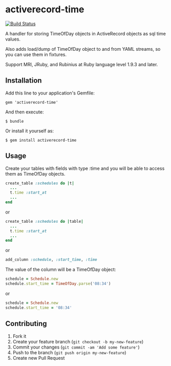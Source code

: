 # activerecord-time

[![Build Status](https://travis-ci.org/donv/activerecord-time.svg)](https://travis-ci.org/donv/activerecord-time)

A handler for storing TimeOfDay objects in ActiveRecord objects as sql time values.

Also adds load/dump of TimeOfDay object to and from YAML streams, so you can use
them in fixtures.

Support MRI, JRuby, and Rubinius at Ruby language level 1.9.3 and later.

## Installation

Add this line to your application's Gemfile:

    gem 'activerecord-time'

And then execute:

    $ bundle

Or install it yourself as:

    $ gem install activerecord-time

## Usage

Create your tables with fields with type :time and you will be able to access them as
TimeOfDay objects.

```Ruby
create_table :schedules do |t|
  ...
  t.time :start_at
  ...
end
```

or

```Ruby
create_table :schedules do |table|
  ...
  t.time :start_at
  ...
end
```

or

```Ruby
add_column :schedule, :start_time, :time
```

The value of the column will be a TimeOfDay object:

```Ruby
schedule = Schedule.new
schedule.start_time = TimeOfDay.parse('08:34')
```

or

```Ruby
schedule = Schedule.new
schedule.start_time = '08:34'
```



## Contributing

1. Fork it
2. Create your feature branch (`git checkout -b my-new-feature`)
3. Commit your changes (`git commit -am 'Add some feature'`)
4. Push to the branch (`git push origin my-new-feature`)
5. Create new Pull Request
